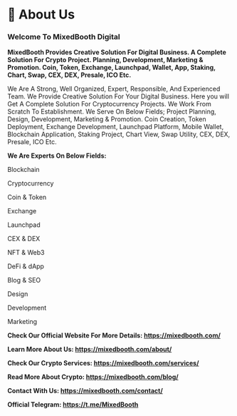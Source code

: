# 🦋 About Us

### Welcome To MixedBooth Digital

**MixedBooth Provides Creative Solution For Digital Business. A Complete Solution For Crypto Project. Planning, Development, Marketing & Promotion. Coin, Token, Exchange, Launchpad, Wallet, App, Staking, Chart, Swap, CEX, DEX, Presale, ICO Etc.**

We Are A Strong, Well Organized, Expert, Responsible, And Experienced Team. We Provide Creative Solution For Your Digital Business. Here you will Get A Complete Solution For Cryptocurrency Projects. We Work From Scratch To Establishment. We Serve On Below Fields; Project Planning, Design, Development, Marketing & Promotion. Coin Creation, Token Deployment, Exchange Development, Launchpad Platform, Mobile Wallet, Blockchain Application, Staking Project, Chart View, Swap Utility, CEX, DEX, Presale, ICO Etc.

**We Are Experts On Below Fields:**

Blockchain

Cryptocurrency

Coin & Token

Exchange

Launchpad

CEX & DEX

NFT & Web3

DeFi & dApp

Blog & SEO

Design

Development

Marketing



**Check Our Official Website For More Details: https://mixedbooth.com/**

**Learn More About Us: https://mixedbooth.com/about/**

**Check Our Crypto Services: https://mixedbooth.com/services/**

**Read More About Crypto: https://mixedbooth.com/blog/**

**Contact With Us: https://mixedbooth.com/contact/**

**Official Telegram: https://t.me/MixedBooth**
